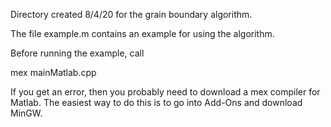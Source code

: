 Directory created 8/4/20 for the 
grain boundary algorithm.

The file example.m contains an example
for using the algorithm.

Before running the example, call

mex mainMatlab.cpp

If you get an error, then 
you probably need to download a mex
compiler for Matlab. The easiest way
to do this is to go into Add-Ons 
and download MinGW.

